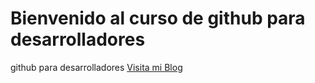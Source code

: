 # Bienvenido al curso de github para desarrolladores
github para desarrolladores
[Visita mi Blog](http://cesarVazquez.mobi)
